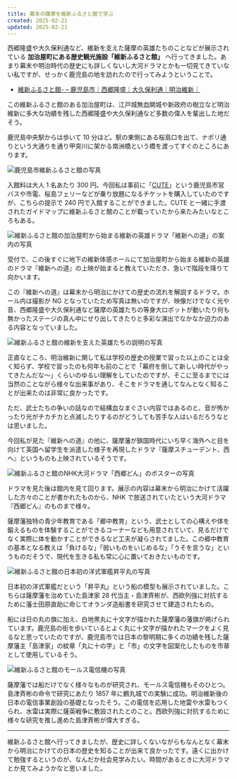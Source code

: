 ```yaml
---
title: 幕末の薩摩を維新ふるさと館で学ぶ
created: 2025-02-21
updated: 2025-02-21
---
```


西郷隆盛や大久保利通など、維新を支えた薩摩の英雄たちのことなどが展示されている **加治屋町にある歴史観光施設「維新ふるさと館」** へ行ってきました。あまり幕末や明治時代の歴史にも詳しくないし大河ドラマとかも一切見てきていない私ですが、せっかく鹿児島の地を訪れたので行ってみようということで。

- [維新ふるさと館- – 鹿児島市｜西郷隆盛｜大久保利通｜明治維新｜](https://ishinfurusatokan.info/)

この維新ふるさと館のある加治屋町は、江戸城無血開城や新政府の樹立など明治維新に多大な功績を残した西郷隆盛や大久保利通など多数の偉人を輩出した地だそう。

鹿児島中央駅からは歩いて 10 分ほど。駅の東側にある桜島口を出て、ナポリ通りという大通りを通り甲突川に架かる南洲橋という橋を渡ってすぐのところにあります。

![鹿児島市維新ふるさと館の写真](7a577fbf-011f-4d5f-c06a-e0f9eda52e00)

入館料は大人 1 名あたり 300 円。今回私は事前に「[CUTE](https://www.kagoshima-yokanavi.jp/article/one-day-pass)」という鹿児島市営バスや市電、桜島フェリーなどが乗り放題になるチケットを購入していたのですが、こちらの提示で 240 円で入館することができました。CUTE と一緒に手渡されたガイドマップに維新ふるさと館のことが載っていたから来たみたいなところもある。

![維新ふるさと館の加治屋町から始まる維新の英雄ドラマ「維新への道」の案内の写真](046a9134-8c33-4d18-b0e8-f3a52f549b00)

受付で、この後すぐに地下の維新体感ホールにて加治屋町から始まる維新の英雄のドラマ『維新への道』の上映が始まると教えていただき、急いで階段を降りて向かいます。

この『維新への道』は幕末から明治にかけての歴史の流れを解説するドラマ。ホール内は撮影が NG となっていたため写真は無いのですが、映像だけでなく光や音、西郷隆盛や大久保利通など薩摩の英雄たちの等身大ロボットが動いたり何も無かったステージの真ん中にせり出してきたりと多彩な演出でなかなか迫力のある内容となっていました。

![維新ふるさと館の維新を支えた英雄たちの説明の写真](05705b1f-95bb-47f2-6ddc-e02f42eca700)

正直なところ、明治維新に関して私は学校の歴史の授業で習った以上のことは全く知らず、学校で習ったのも何年も前のことで「幕府を倒して新しい時代がやってきたんだな～」くらいのゆるい理解をしていたのですが、そこに至るまでには当然のことながら様々な出来事があり、そこをドラマを通してなんとなく知ることが出来たのは非常に良かったです。

ただ、武士たちの争いの話なので結構血なまぐさい内容ではあるのと、音が怖かったり光がチカチカと点滅したりするのがどうしても苦手な人はいるだろうなとは思いました。

今回私が見た『維新への道』の他に、薩摩藩が鎖国時代にいち早く海外へと目を向けて英国へ留学生を派遣した様子を再現したドラマ『薩摩スチューデント、西へ』というものも上映されているそうです。

![維新ふるさと館のNHK大河ドラマ「西郷どん」のポスターの写真](4add4af1-f2b6-4349-6a32-545ef362f400)

ドラマを見た後は館内を見て回ります。展示の内容は幕末から明治にかけて活躍した方々のことが書かれたものから、NHK で放送されていたという大河ドラマ『西郷どん』のものまで様々。

薩摩藩独特の青少年教育である「郷中教育」という、武士としての心構えや体を鍛えるものを体験することができるコーナーなども用意されていて、見るだけでなく実際に体を動かすことができるなど工夫が凝らされてました。この郷中教育の基本となる教えは「負けるな」「弱いものをいじめるな」「うそを言うな」というものだそうで、現代を生きる私も常に心に置いておきたいものです。

![維新ふるさと館の日本初の洋式軍艦昇平丸の写真](48184278-65e6-49e5-917f-10c7c1b06300)

日本初の洋式軍艦だという「昇平丸」という船の模型も展示されていました。こちらは薩摩藩を治めていた島津家 28 代当主・島津斉彬が、西欧列強に対抗するために藩士田原直助に命じてオランダ造船書を研究させて建造されたもの。

船には日の丸の旗に加え、白地黒丸に十文字が描かれた薩摩藩の藩旗が掲げられています。鹿児島の街を歩いているとよく丸に十文字が描かれたマークをよく見るなと思っていたのですが、鹿児島市では日本の黎明期に多くの功績を残した薩摩藩主「島津家」の紋章「丸に十の字」と「市」の文字を図案化したものを市章として使用しているそう。

![維新ふるさと館のモールス電信機の写真](bbff8c29-f127-4978-1f1b-2aa799eac400)

薩摩藩では船だけでなく様々なものが研究され、モールス電信機もそのひとつ。島津斉彬の命令で研究にあたり 1857 年に鶴丸城での実験に成功。明治維新後の日本の電信事業創設の基礎となったそう。この電信を応用した地雷や水雷もつくられ、水雷は実際に薩英戦争に敷設されたとのこと。西欧列強に対抗するために様々な研究を推し進めた島津斉彬が偉大すぎる。

---

維新ふるさと館へ行ってきましたが、歴史に詳しくないながらもなんとなく幕末から明治にかけての日本の歴史を知ることが出来て良かったです。遠くに出かけて勉強するというのが、なんだか社会見学みたい。時間があるときに大河ドラマとか見てみようかなと思いました。
